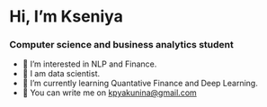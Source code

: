 # Hi, I’m Kseniya
### Computer science and business analytics student
- 👀 I’m interested in NLP and Finance. 
- 🌺 I am data scientist.
- 🌱 I’m currently learning Quantative Finance and Deep Learning.
- 💞️ You can write me on kpyakunina@gmail.com

<!---
yaxenia/yaxenia is a ✨ special ✨ repository because its `README.md` (this file) appears on your GitHub profile.
You can click the Preview link to take a look at your changes.
--->
